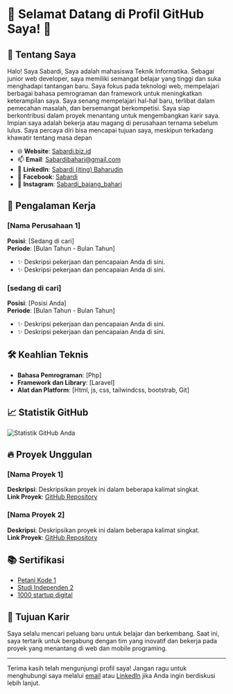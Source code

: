 # 🌟 Selamat Datang di Profil GitHub Saya! 🌟

## 🚀 Tentang Saya
Halo! Saya Sabardi, Saya adalah mahasiswa Teknik Informatika. Sebagai junior web developer, saya memiliki semangat belajar yang tinggi dan suka menghadapi tantangan baru. Saya fokus pada teknologi web, mempelajari berbagai bahasa pemrograman dan framework untuk meningkatkan keterampilan saya. Saya senang mempelajari hal-hal baru, terlibat dalam pemecahan masalah, dan bersemangat berkompetisi. Saya siap berkontribusi dalam proyek menantang untuk mengembangkan karir saya. Impian saya adalah bekerja atau magang di perusahaan ternama sebelum lulus. Saya percaya diri bisa mencapai tujuan saya, meskipun terkadang khawatir tentang masa depan

- 🌐 **Website**: [Sabardi.biz.id](https://sabardi.biz.id)
- 📫 **Email**: [Sabardibahari@gmail.com](mailto:Sabardibahari@gmail.com)
- 💼 **LinkedIn**: [Sabardi (iting) Baharudin](https://www.linkedin.com/in/sabardi)
- 📘 **Facebook**: [Sabardi](https://www.facebook.com/sabardi.sihantulaut)
- 📸 **Instagram**: [Sabardi_bajang_bahari](https://www.instagram.com/sabardi_bajang_bahari/)

## 💼 Pengalaman Kerja

### [Nama Perusahaan 1]
**Posisi**: [Sedang di cari]  
**Periode**: [Bulan Tahun - Bulan Tahun]

- ✨ Deskripsi pekerjaan dan pencapaian Anda di sini.
- ✨ Deskripsi pekerjaan dan pencapaian Anda di sini.

### [sedang di cari]
**Posisi**: [Posisi Anda]  
**Periode**: [Bulan Tahun - Bulan Tahun]

- ✨ Deskripsi pekerjaan dan pencapaian Anda di sini.
- ✨ Deskripsi pekerjaan dan pencapaian Anda di sini.

## 🛠️ Keahlian Teknis

- **Bahasa Pemrograman**: [Php]
- **Framework dan Library**: [Laravel]
- **Alat dan Platform**: [Html, js, css, tailwindcss, bootstrab, Git]

## 📈 Statistik GitHub

![Statistik GitHub Anda](https://github-readme-stats.vercel.app/api?username=Sabardi&show_icons=true&theme=radical)

## 🔥 Proyek Unggulan

### [Nama Proyek 1]
**Deskripsi**: Deskripsikan proyek ini dalam beberapa kalimat singkat.  
**Link Proyek**: [GitHub Repository](https://github.com/yourusername/project1)

### [Nama Proyek 2]
**Deskripsi**: Deskripsikan proyek ini dalam beberapa kalimat singkat.  
**Link Proyek**: [GitHub Repository](https://github.com/yourusername/project2)

## 📚 Sertifikasi

- [Petani Kode 1](https://example.com/certification1)
- [Studi Independen 2](https://example.com/certification2)
- [1000 startup digital](https://example.com/certification2)

## 🎯 Tujuan Karir

Saya selalu mencari peluang baru untuk belajar dan berkembang. Saat ini, saya tertarik untuk bergabung dengan tim yang inovatif dan bekerja pada proyek yang menantang di web dan mobile programing.

---

Terima kasih telah mengunjungi profil saya! Jangan ragu untuk menghubungi saya melalui [email](mailto:Sabardibahari@gmail.com) atau [LinkedIn](https://www.linkedin.com/in/sabardi/) jika Anda ingin berdiskusi lebih lanjut.
